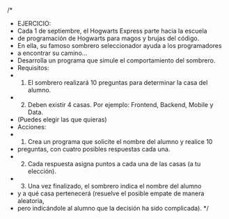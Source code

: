 /*
 * EJERCICIO:
 * Cada 1 de septiembre, el Hogwarts Express parte hacia la escuela
 * de programación de Hogwarts para magos y brujas del código.
 * En ella, su famoso sombrero seleccionador ayuda a los programadores
 * a encontrar su camino...
 * Desarrolla un programa que simule el comportamiento del sombrero.
 * Requisitos:
 * 1. El sombrero realizará 10 preguntas para determinar la casa del alumno.
 * 2. Deben existir 4 casas. Por ejemplo: Frontend, Backend, Mobile y Data.
 *    (Puedes elegir las que quieras)
 * Acciones:
 * 1. Crea un programa que solicite el nombre del alumno y realice 10
 *    preguntas, con cuatro posibles respuestas cada una.
 * 2. Cada respuesta asigna puntos a cada una de las casas (a tu elección).
 * 3. Una vez finalizado, el sombrero indica el nombre del alumno 
 *    y a qué casa pertenecerá (resuelve el posible empate de manera aleatoria,
 *    pero indicándole al alumno que la decisión ha sido complicada).
 */